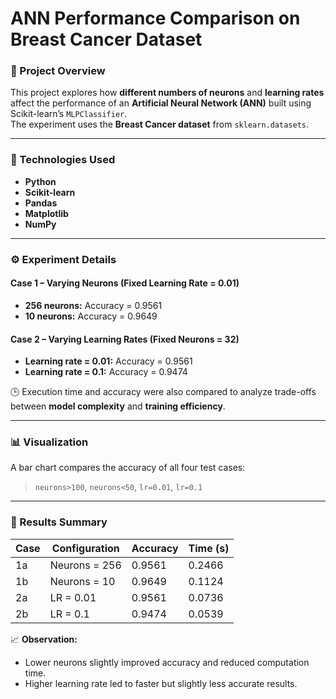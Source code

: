 # ANN Performance Comparison on Breast Cancer Dataset

### 📌 Project Overview
This project explores how **different numbers of neurons** and **learning rates** affect the performance of an **Artificial Neural Network (ANN)** built using Scikit-learn’s `MLPClassifier`.  
The experiment uses the **Breast Cancer dataset** from `sklearn.datasets`.

---

### 🧰 Technologies Used
- **Python**
- **Scikit-learn**
- **Pandas**
- **Matplotlib**
- **NumPy**

---

### ⚙️ Experiment Details

#### **Case 1 – Varying Neurons (Fixed Learning Rate = 0.01)**
- **256 neurons:** Accuracy = 0.9561  
- **10 neurons:** Accuracy = 0.9649  

#### **Case 2 – Varying Learning Rates (Fixed Neurons = 32)**
- **Learning rate = 0.01:** Accuracy = 0.9561  
- **Learning rate = 0.1:** Accuracy = 0.9474  

🕒 Execution time and accuracy were also compared to analyze trade-offs between **model complexity** and **training efficiency**.

---

### 📊 Visualization
A bar chart compares the accuracy of all four test cases:

> `neurons>100`, `neurons<50`, `lr=0.01`, `lr=0.1`

---

### 🧩 Results Summary
| Case | Configuration | Accuracy | Time (s) |
|------|----------------|-----------|-----------|
| 1a | Neurons = 256 | 0.9561 | 0.2466 |
| 1b | Neurons = 10 | 0.9649 | 0.1124 |
| 2a | LR = 0.01 | 0.9561 | 0.0736 |
| 2b | LR = 0.1 | 0.9474 | 0.0539 |

📈 **Observation:**  
- Lower neurons slightly improved accuracy and reduced computation time.  
- Higher learning rate led to faster but slightly less accurate results.
